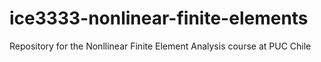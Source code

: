 # ice3333-nonlinear-finite-elements
Repository for the Nonllinear Finite Element Analysis course at PUC Chile
